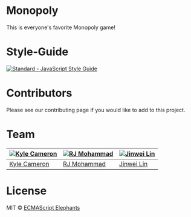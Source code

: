 # Monopoly

This is everyone's favorite Monopoly game!

# Style-Guide

[![Standard - JavaScript Style Guide](https://cdn.rawgit.com/feross/standard/master/badge.svg)](https://github.com/feross/standard)

# Contributors

Please see our contributing page if you would like to add to this project.

# Team

[![Kyle Cameron](https://en.gravatar.com/userimage/118442393/7d6da3361381c777093bb160ae663822.jpg?size=200)](https://github.com/kcbroomall) | [![RJ Mohammad](https://en.gravatar.com/userimage/118442393/20f2b6715796ffdd60539d006aa25192.jpg?size=200)](https://github.com/rjmohammad) | [![Jinwei Lin](https://en.gravatar.com/userimage/118442393/8a62da5ece9af33e4cd7fabba53c9032.jpg?size=200)](https://github.com/jinweilin8)
---|---|---
[Kyle Cameron](https://github.com/kcbroomall) | [RJ Mohammad](https://github.com/rjmohammad) | [Jinwei Lin](https://github.com/jinweilin8)


# License

MIT © [ECMAScript Elephants](https://github.com/ecmascriptElephants)
